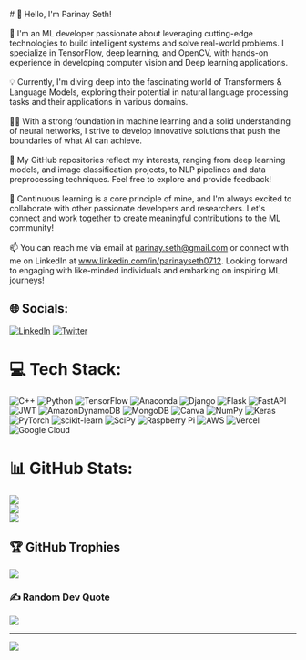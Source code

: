 <centre># 👋 Hello, I'm Parinay Seth!
<br><br>🧠 I'm an ML developer passionate about leveraging cutting-edge technologies to build intelligent systems and solve real-world problems. I specialize in TensorFlow, deep learning, and OpenCV, with hands-on experience in developing computer vision and Deep learning applications.<br><br>💡 Currently, I'm diving deep into the fascinating world of Transformers & Language Models, exploring their potential in natural language processing tasks and their applications in various domains.<br><br>👨‍💻 With a strong foundation in machine learning and a solid understanding of neural networks, I strive to develop innovative solutions that push the boundaries of what AI can achieve.<br><br>🔬 My GitHub repositories reflect my interests, ranging from deep learning models, and image classification projects, to NLP pipelines and data preprocessing techniques. Feel free to explore and provide feedback!<br><br>🌟 Continuous learning is a core principle of mine, and I'm always excited to collaborate with other passionate developers and researchers. Let's connect and work together to create meaningful contributions to the ML community!<br><br>📫 You can reach me via email at parinay.seth@gmail.com or connect with me on LinkedIn at www.linkedin.com/in/parinayseth0712. Looking forward to engaging with like-minded individuals and embarking on inspiring ML journeys!


## 🌐 Socials:
[![LinkedIn](https://img.shields.io/badge/LinkedIn-%230077B5.svg?logo=linkedin&logoColor=white)](https://linkedin.com/in/parinayseth0712) [![Twitter](https://img.shields.io/badge/Twitter-%231DA1F2.svg?logo=Twitter&logoColor=white)](https://twitter.com/@Parinay30651346) 

# 💻 Tech Stack:
![C++](https://img.shields.io/badge/c++-%2300599C.svg?style=flat&logo=c%2B%2B&logoColor=white) ![Python](https://img.shields.io/badge/python-3670A0?style=flat&logo=python&logoColor=ffdd54) ![TensorFlow](https://img.shields.io/badge/TensorFlow-%23FF6F00.svg?style=flat&logo=TensorFlow&logoColor=white) ![Anaconda](https://img.shields.io/badge/Anaconda-%2344A833.svg?style=flat&logo=anaconda&logoColor=white) ![Django](https://img.shields.io/badge/django-%23092E20.svg?style=flat&logo=django&logoColor=white) ![Flask](https://img.shields.io/badge/flask-%23000.svg?style=flat&logo=flask&logoColor=white) ![FastAPI](https://img.shields.io/badge/FastAPI-005571?style=flat&logo=fastapi) ![JWT](https://img.shields.io/badge/JWT-black?style=flat&logo=JSON%20web%20tokens) ![AmazonDynamoDB](https://img.shields.io/badge/Amazon%20DynamoDB-4053D6?style=flat&logo=Amazon%20DynamoDB&logoColor=white) ![MongoDB](https://img.shields.io/badge/MongoDB-%234ea94b.svg?style=flat&logo=mongodb&logoColor=white) ![Canva](https://img.shields.io/badge/Canva-%2300C4CC.svg?style=flat&logo=Canva&logoColor=white) ![NumPy](https://img.shields.io/badge/numpy-%23013243.svg?style=flat&logo=numpy&logoColor=white) ![Keras](https://img.shields.io/badge/Keras-%23D00000.svg?style=flat&logo=Keras&logoColor=white) ![PyTorch](https://img.shields.io/badge/PyTorch-%23EE4C2C.svg?style=flat&logo=PyTorch&logoColor=white) ![scikit-learn](https://img.shields.io/badge/scikit--learn-%23F7931E.svg?style=flat&logo=scikit-learn&logoColor=white) ![SciPy](https://img.shields.io/badge/SciPy-%230C55A5.svg?style=flat&logo=scipy&logoColor=%white) ![Raspberry Pi](https://img.shields.io/badge/-RaspberryPi-C51A4A?style=flat&logo=Raspberry-Pi) ![AWS](https://img.shields.io/badge/AWS-%23FF9900.svg?style=flat&logo=amazon-aws&logoColor=white) ![Vercel](https://img.shields.io/badge/vercel-%23000000.svg?style=flat&logo=vercel&logoColor=white) ![Google Cloud](https://img.shields.io/badge/Google%20Cloud-%234285F4.svg?style=flat&logo=google-cloud&logoColor=white)
# 📊 GitHub Stats:
![](https://github-readme-stats.vercel.app/api?username=parinayseth&theme=vision-friendly-dark&hide_border=false&include_all_commits=true&count_private=true)<br/>
![](https://github-readme-streak-stats.herokuapp.com/?user=parinayseth&theme=vision-friendly-dark&hide_border=false)<br/>
![](https://github-readme-stats.vercel.app/api/top-langs/?username=parinayseth&theme=vision-friendly-dark&hide_border=false&include_all_commits=true&count_private=true&layout=compact)

## 🏆 GitHub Trophies
![](https://github-profile-trophy.vercel.app/?username=parinayseth&theme=darkhub&no-frame=false&no-bg=true&margin-w=4)

### ✍️ Random Dev Quote
![](https://quotes-github-readme.vercel.app/api?type=horizontal&theme=radical)

---
[![](https://visitcount.itsvg.in/api?id=parinayseth&icon=0&color=0)](https://visitcount.itsvg.in)

<!-- Proudly created with GPRM ( https://gprm.itsvg.in ) -->
